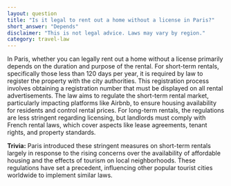 ```yaml
---
layout: question
title: "Is it legal to rent out a home without a license in Paris?"
short_answer: "Depends"
disclaimer: "This is not legal advice. Laws may vary by region."
category: travel-law
---
```

In Paris, whether you can legally rent out a home without a license primarily depends on the duration and purpose of the rental. For short-term rentals, specifically those less than 120 days per year, it is required by law to register the property with the city authorities. This registration process involves obtaining a registration number that must be displayed on all rental advertisements. The law aims to regulate the short-term rental market, particularly impacting platforms like Airbnb, to ensure housing availability for residents and control rental prices. For long-term rentals, the regulations are less stringent regarding licensing, but landlords must comply with French rental laws, which cover aspects like lease agreements, tenant rights, and property standards.

**Trivia:** Paris introduced these stringent measures on short-term rentals largely in response to the rising concerns over the availability of affordable housing and the effects of tourism on local neighborhoods. These regulations have set a precedent, influencing other popular tourist cities worldwide to implement similar laws.
